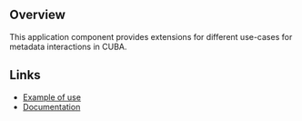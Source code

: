 ## Overview

This application component provides extensions for different use-cases for metadata interactions in CUBA.

## Links

- [Example of use](https://github.com/mariodavid/cuba-example-using-metadata-extensions)
- [Documentation](https://github.com/mariodavid/cuba-component-metadata-extensions/blob/master/README.md)